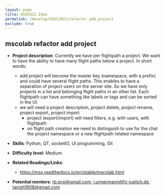 ```yaml
---
layout: page
title: GSOC021 Idea
permalink: /develop/GSOC2021/refactor_add_project
exclude: true
---
```

## mscolab refactor add project
-   **Project description**:
    Currently we have per flightpath a project. We want to have the ability to have many flight paths below a project.
    In short words: 
    - add project will become the master key (namespace, with a prefix) and could have several flight paths. This enables to have a separation of project users on the server site. So we have only projects in a list and belonging flight paths in an other list. Each flightpath can have something like labels or tags and can be sorted in the UI.
    - we will need a project description, project delete, project rename, project export, project import
        - project (export/import) will need filters, e.g. with users, with flightpath 
        - on flight path creation we need to distinguish to use for the chat the project namespace or a new flightpath related namespace
     

-   **Skills**: Python, QT, socketIO, UI programming, Git

-   **Difficulty level**: Medium

-   **Related Readings/Links**:
    -  https://mss.readthedocs.io/en/stable/mscolab.html
 
-   **Potential mentors**:
    rb.proj@gmail.com, j.ungermann@fz-juelich.de, tanish1908@gmail.com
